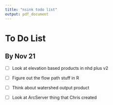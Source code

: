 ```yaml
---
title: "nsink todo list"
output: pdf_document
---
```


# To Do List

## By Nov 21
- [ ] Look at elevation based products in nhd plus v2
- [ ] Figure out the flow path stuff in R
- [ ] Think about watershed output product
- [ ] Look at ArcServer thing that Chris created


